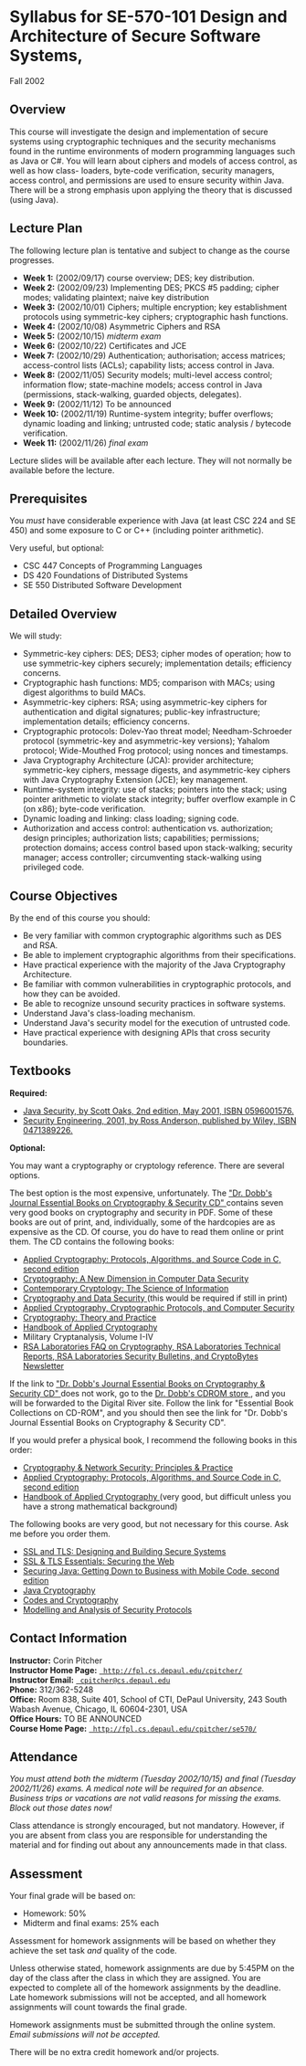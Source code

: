 #  Syllabus for SE-570-101 Design and Architecture of Secure Software Systems,
Fall 2002

## Overview

This course will investigate the design and implementation of secure systems
using cryptographic techniques and the security mechanisms found in the
runtime environments of modern programming languages such as Java or C#. You
will learn about ciphers and models of access control, as well as how class-
loaders, byte-code verification, security managers, access control, and
permissions are used to ensure security within Java. There will be a strong
emphasis upon applying the theory that is discussed (using Java).

## Lecture Plan

The following lecture plan is tentative and subject to change as the course
progresses.

  * **Week 1:** (2002/09/17) course overview; DES; key distribution. 
  * **Week 2:** (2002/09/23) Implementing DES; PKCS #5 padding; cipher modes; validating plaintext; naive key distribution 
  * **Week 3:** (2002/10/01) Ciphers; multiple encryption; key establishment protocols using symmetric-key ciphers; cryptographic hash functions. 
  * **Week 4:** (2002/10/08) Asymmetric Ciphers and RSA 
  * **Week 5:** (2002/10/15) _midterm exam_
  * **Week 6:** (2002/10/22) Certificates and JCE 
  * **Week 7:** (2002/10/29) Authentication; authorisation; access matrices; access-control lists (ACLs); capability lists; access control in Java. 
  * **Week 8:** (2002/11/05) Security models; multi-level access control; information flow; state-machine models; access control in Java (permissions, stack-walking, guarded objects, delegates). 
  * **Week 9:** (2002/11/12) To be announced 
  * **Week 10:** (2002/11/19) Runtime-system integrity; buffer overflows; dynamic loading and linking; untrusted code; static analysis / bytecode verification. 
  * **Week 11:** (2002/11/26) _final exam_

Lecture slides will be available after each lecture. They will not normally be
available before the lecture.

## Prerequisites

You _must_ have considerable experience with Java (at least CSC 224 and SE
450) and some exposure to C or C++ (including pointer arithmetic).

Very useful, but optional:

  * CSC 447 Concepts of Programming Languages 
  * DS 420 Foundations of Distributed Systems 
  * SE 550 Distributed Software Development 

## Detailed Overview

We will study:

  * Symmetric-key ciphers: DES; DES3; cipher modes of operation; how to use symmetric-key ciphers securely; implementation details; efficiency concerns. 
  * Cryptographic hash functions: MD5; comparison with MACs; using digest algorithms to build MACs. 
  * Asymmetric-key ciphers: RSA; using asymmetric-key ciphers for authentication and digital signatures; public-key infrastructure; implementation details; efficiency concerns. 
  * Cryptographic protocols: Dolev-Yao threat model; Needham-Schroeder protocol (symmetric-key and asymmetric-key versions); Yahalom protocol; Wide-Mouthed Frog protocol; using nonces and timestamps. 
  * Java Cryptography Architecture (JCA): provider architecture; symmetric-key ciphers, message digests, and asymmetric-key ciphers with Java Cryptography Extension (JCE); key management. 
  * Runtime-system integrity: use of stacks; pointers into the stack; using pointer arithmetic to violate stack integrity; buffer overflow example in C (on x86); byte-code verification. 
  * Dynamic loading and linking: class loading; signing code. 
  * Authorization and access control: authentication vs. authorization; design principles; authorization lists; capabilities; permissions; protection domains; access control based upon stack-walking; security manager; access controller; circumventing stack-walking using privileged code. 

## Course Objectives

By the end of this course you should:

  * Be very familiar with common cryptographic algorithms such as DES and RSA. 
  * Be able to implement cryptographic algorithms from their specifications. 
  * Have practical experience with the majority of the Java Cryptography Architecture. 
  * Be familiar with common vulnerabilities in cryptographic protocols, and how they can be avoided. 
  * Be able to recognize unsound security practices in software systems. 
  * Understand Java's class-loading mechanism. 
  * Understand Java's security model for the execution of untrusted code. 
  * Have practical experience with designing APIs that cross security boundaries. 

## Textbooks

**Required:**

  * [ Java Security, by Scott Oaks, 2nd edition, May 2001, ISBN 0596001576. ](http://www.amazon.com/exec/obidos/ASIN/0596001576/)
  * [ Security Engineering, 2001, by Ross Anderson, published by Wiley, ISBN 0471389226. ](http://www.amazon.com/exec/obidos/ASIN/0471389226/)

**Optional:**

You may want a cryptography or cryptology reference. There are several
options.

The best option is the most expensive, unfortunately. The [ "Dr. Dobb's
Journal Essential Books on Cryptography & Security CD"
](http://www.digitalriver.com/dr/v2/ec_MAIN.Entry10?xid=2823&SP=10023&PN=1&V1=163454&DSP=&CUR=840&CACHE_ID=0)
contains seven very good books on cryptography and security in PDF. Some of
these books are out of print, and, individually, some of the hardcopies are as
expensive as the CD. Of course, you do have to read them online or print them.
The CD contains the following books:

  * [ Applied Cryptography: Protocols, Algorithms, and Source Code in C, second edition ](http://www.amazon.com/exec/obidos/ASIN/0471117099/)
  * [ Cryptography: A New Dimension in Computer Data Security ](http://www.amazon.com/exec/obidos/ASIN/0471048925/)
  * [ Contemporary Cryptology: The Science of Information ](http://www.amazon.com/exec/obidos/ASIN/0780353528/)
  * [ Cryptography and Data Security ](http://www.amazon.com/exec/obidos/ASIN/0201101505/) (this would be required if still in print) 
  * [ Applied Cryptography, Cryptographic Protocols, and Computer Security ](http://www.amazon.com/exec/obidos/ASIN/0821800418/)
  * [ Cryptography: Theory and Practice ](http://www.amazon.com/exec/obidos/ASIN/0849385210/)
  * [ Handbook of Applied Cryptography ](http://www.amazon.com/exec/obidos/ASIN/0849385237/)
  * Military Cryptanalysis, Volume I-IV 
  * [ RSA Laboratories FAQ on Cryptography, RSA Laboratories Technical Reports, RSA Laboratories Security Bulletins, and CryptoBytes Newsletter ](http://www.rsalabs.com/)

If the link to [ "Dr. Dobb's Journal Essential Books on Cryptography &
Security CD"
](http://www.digitalriver.com/dr/v2/ec_MAIN.Entry10?xid=2823&SP=10023&PN=1&V1=163454&DSP=&CUR=840&CACHE_ID=0)
does not work, go to the [ Dr. Dobb's CDROM store
](http://www.ddj.com/cdrom/), and you will be forwarded to the Digital River
site. Follow the link for "Essential Book Collections on CD-ROM", and you
should then see the link for "Dr. Dobb's Journal Essential Books on
Cryptography & Security CD".

If you would prefer a physical book, I recommend the following books in this
order:

  * [ Cryptography & Network Security: Principles & Practice ](http://www.amazon.com/exec/obidos/ASIN/0138690170/)
  * [ Applied Cryptography: Protocols, Algorithms, and Source Code in C, second edition ](http://www.amazon.com/exec/obidos/ASIN/0471117099/)
  * [ Handbook of Applied Cryptography ](http://www.amazon.com/exec/obidos/ASIN/0849385237/) (very good, but difficult unless you have a strong mathematical background) 

The following books are very good, but not necessary for this course. Ask me
before you order them.

  * [ SSL and TLS: Designing and Building Secure Systems ](http://www.amazon.com/exec/obidos/ASIN/0201615983/)
  * [ SSL & TLS Essentials: Securing the Web ](http://www.amazon.com/exec/obidos/ASIN/0471383546/)
  * [ Securing Java: Getting Down to Business with Mobile Code, second edition ](http://www.amazon.com/exec/obidos/ASIN/047131952X/)
  * [ Java Cryptography ](http://www.amazon.com/exec/obidos/ASIN/1565924029/)
  * [ Codes and Cryptography ](http://www.amazon.com/exec/obidos/ASIN/0198532873/)
  * [ Modelling and Analysis of Security Protocols ](http://www.amazon.com/exec/obidos/ASIN/0201674718/)

## Contact Information

 **Instructor:** Corin Pitcher  
 **Instructor Home Page:** [`
http://fpl.cs.depaul.edu/cpitcher/`](http://fpl.cs.depaul.edu/cpitcher/)  
 **Instructor Email:** [`
cpitcher@cs.depaul.edu`](mailto:cpitcher@cs.depaul.edu)  
 **Phone:** 312/362-5248  
 **Office:** Room 838, Suite 401, School of CTI, DePaul University, 243 South
Wabash Avenue, Chicago, IL 60604-2301, USA  
 **Office Hours:** TO BE ANNOUNCED  
**Course Home Page:** [`
http://fpl.cs.depaul.edu/cpitcher/se570/`](http://fpl.cs.depaul.edu/cpitcher/se570/)  

## Attendance

_You must attend both the midterm (Tuesday 2002/10/15) and final (Tuesday
2002/11/26) exams. A medical note will be required for an absence. Business
trips or vacations are not valid reasons for missing the exams. Block out
those dates now!_

Class attendance is strongly encouraged, but not mandatory. However, if you
are absent from class you are responsible for understanding the material and
for finding out about any announcements made in that class.

## Assessment

Your final grade will be based on:

  * Homework: 50% 
  * Midterm and final exams: 25% each 

Assessment for homework assignments will be based on whether they achieve the
set task _and_ quality of the code.

Unless otherwise stated, homework assignments are due by 5:45PM on the day of
the class after the class in which they are assigned. You are expected to
complete all of the homework assignments by the deadline. Late homework
submissions will not be accepted, and all homework assignments will count
towards the final grade.

Homework assignments must be submitted through the online system. _Email
submissions will not be accepted._

There will be no extra credit homework and/or projects.

